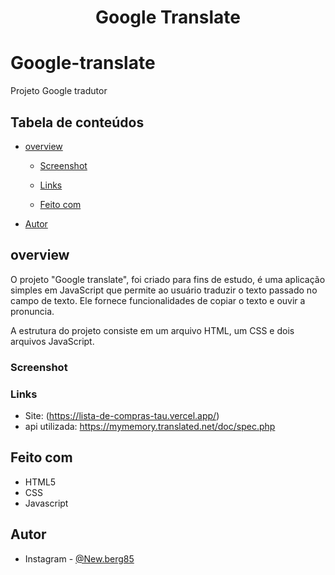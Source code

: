 <h1 align="center">Google Translate</h1>

# Google-translate
Projeto Google tradutor


## Tabela de conteúdos 

- [overview](#overview)
  - [Screenshot](#screenshot)
  - [Links](#links)

  - [Feito com](#built-with)



- [Autor](#Autor)




## overview
O projeto "Google translate", foi criado para fins de estudo, é uma aplicação simples em JavaScript que permite ao usuário traduzir o texto passado no campo de texto. Ele fornece funcionalidades de copiar o texto e ouvir a pronuncia.

A estrutura do projeto consiste em um arquivo HTML, um CSS e dois arquivos JavaScript.
  
### Screenshot







### Links

- Site: (https://lista-de-compras-tau.vercel.app/)
- api utilizada: https://mymemory.translated.net/doc/spec.php




## Feito com

- HTML5
- CSS
- Javascript 






## Autor

- Instagram - [@New.berg85](https://www.google.com/url?sa=t&source=web&rct=j&url=https://www.instagram.com/new.berg85/&ved=2ahUKEwihk-Wyhan4AhWjArkGHRPfDm8Qjjh6BAgHEAE&usg=AOvVaw2K5ZuwC3DJHMK4YkAZwUVM)

